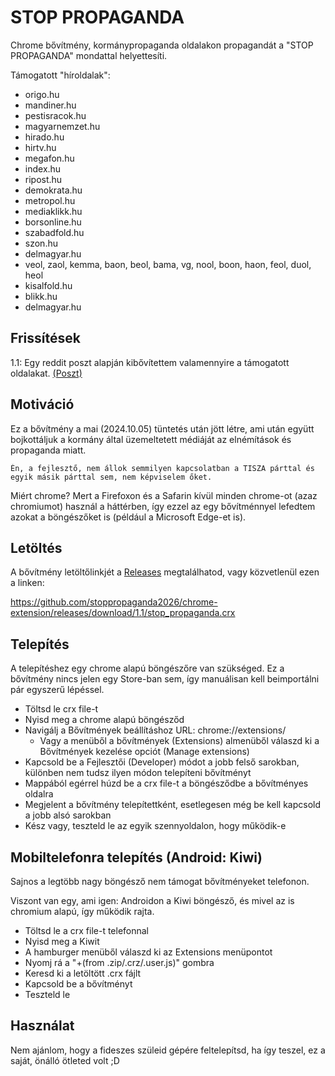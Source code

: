 # STOP PROPAGANDA

Chrome bővítmény, kormánypropaganda oldalakon propagandát a "STOP PROPAGANDA" mondattal helyettesíti.

Támogatott "híroldalak":

- origo.hu
- mandiner.hu
- pestisracok.hu
- magyarnemzet.hu
- hirado.hu
- hirtv.hu
- megafon.hu
- index.hu
- ripost.hu
- demokrata.hu
- metropol.hu
- mediaklikk.hu
- borsonline.hu
- szabadfold.hu
- szon.hu
- delmagyar.hu
- veol, zaol, kemma, baon, beol, bama, vg, nool, boon, haon, feol, duol, heol
- kisalfold.hu
- blikk.hu
- delmagyar.hu

## Frissítések

1.1: Egy reddit poszt alapján kibővítettem valamennyire a támogatott oldalakat.  [(Poszt)](https://www.reddit.com/r/hungary/comments/1fxe5mb/ha_boycott_akkor_boycott_megpr%C3%B3b%C3%A1ltam_%C3%B6sszeszedni/)

## Motiváció

Ez a bővítmény a mai (2024.10.05) tüntetés után jött létre, ami után együtt bojkottáljuk a kormány által üzemeltetett médiáját az elnémítások és propaganda miatt.

```
Én, a fejlesztő, nem állok semmilyen kapcsolatban a TISZA párttal és egyik másik párttal sem, nem képviselem őket.
```

Miért chrome? Mert a Firefoxon és a Safarin kívül minden chrome-ot (azaz chromiumot) használ a háttérben, így ezzel az egy bővítménnyel lefedtem azokat a böngészőket is (például a Microsoft Edge-et is).

## Letöltés

A bővítmény letöltőlinkjét a [Releases](https://github.com/stoppropaganda2026/chrome-extension/releases) megtalálhatod, vagy közvetlenül ezen a linken:

https://github.com/stoppropaganda2026/chrome-extension/releases/download/1.1/stop_propaganda.crx

## Telepítés

A telepítéshez egy chrome alapú böngészőre van szükséged. Ez a bővítmény nincs jelen egy Store-ban sem, így manuálisan kell beimportálni pár egyszerű lépéssel.

- Töltsd le crx file-t
- Nyisd meg a chrome alapú böngésződ
- Navigálj a Bővítmények beállításhoz URL: chrome://extensions/
  - Vagy a menüből a bővítmények (Extensions) almenüből válaszd ki a Bővítmények kezelése opciót (Manage extensions)
- Kapcsold be a Fejlesztői (Developer) módot a jobb felső sarokban, különben nem tudsz ilyen módon telepíteni bővítményt
- Mappából egérrel húzd be a crx file-t a böngésződbe a bővítményes oldalra
- Megjelent a bővítmény telepítettként, esetlegesen még be kell kapcsold a jobb alsó sarokban
- Kész vagy, teszteld le az egyik szennyoldalon, hogy működik-e

## Mobiltelefonra telepítés (Android: Kiwi)

Sajnos a legtöbb nagy böngésző nem támogat bővítményeket telefonon.

Viszont van egy, ami igen: Androidon a Kiwi böngésző, és mivel az is chromium alapú, így működik rajta.

- Töltsd le a crx file-t telefonnal
- Nyisd meg a Kiwit
- A hamburger menüből válaszd ki az Extensions menüpontot
- Nyomj rá a "+(from .zip/.crz/.user.js)" gombra
- Keresd ki a letöltött .crx fájlt
- Kapcsold be a bővítményt
- Teszteld le

## Használat

Nem ajánlom, hogy a fideszes szüleid gépére feltelepítsd, ha így teszel, ez a saját, önálló ötleted volt ;D
